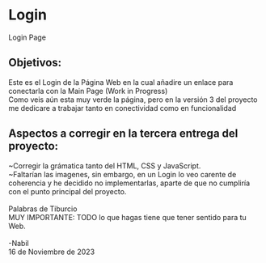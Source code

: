 # Login
Login Page
## Objetivos:
Este es el Login de la Página Web en la cual añadire un enlace para conectarla con la Main Page (Work in Progress)</br>
Como veis aún esta muy verde la página, pero en la versión 3 del proyecto me dedicare a trabajar tanto en conectividad como en funcionalidad </br>
## Aspectos a corregir en la tercera entrega del proyecto:
~Corregir la grámatica tanto del HTML, CSS y JavaScript.</br>
~Faltarían las imagenes, sin embargo, en un Login lo veo carente de coherencia y he decidido no implementarlas, aparte
de que no cumpliría con el punto principal del proyecto.</br> </br>
Palabras de Tiburcio 
</br>MUY IMPORTANTE: TODO lo que hagas tiene que tener sentido para tu Web.
</br> </br>
-Nabil
</br>
16 de Noviembre de 2023
